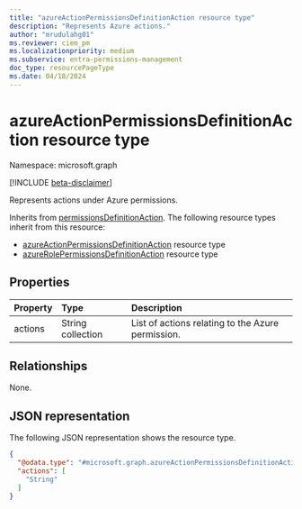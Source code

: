 ```yaml
---
title: "azureActionPermissionsDefinitionAction resource type"
description: "Represents Azure actions."
author: "mrudulahg01"
ms.reviewer: ciem_pm
ms.localizationpriority: medium
ms.subservice: entra-permissions-management
doc_type: resourcePageType
ms.date: 04/18/2024
---
```


# azureActionPermissionsDefinitionAction resource type

Namespace: microsoft.graph

[!INCLUDE [beta-disclaimer](../../includes/beta-disclaimer.md)]

Represents actions under Azure permissions.

Inherits from [permissionsDefinitionAction](../resources/permissionsdefinitionaction.md).
The following resource types inherit from this resource:

- [azureActionPermissionsDefinitionAction](../resources/azureActionPermissionsDefinitionAction.md) resource type
- [azureRolePermissionsDefinitionAction](../resources/azureRolePermissionsDefinitionAction.md) resource type

## Properties
|Property|Type|Description|
|:---|:---|:---|
|actions|String collection|List of actions relating to the Azure permission.|

## Relationships
None.

## JSON representation
The following JSON representation shows the resource type.
<!-- {
  "blockType": "resource",
  "@odata.type": "microsoft.graph.azureActionPermissionsDefinitionAction"
}
-->
``` json
{
  "@odata.type": "#microsoft.graph.azureActionPermissionsDefinitionAction",
  "actions": [
    "String"
  ]
}
```


